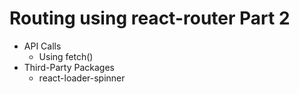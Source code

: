 # Routing using react-router Part 2

- API Calls
  - Using fetch()
- Third-Party Packages
  - react-loader-spinner
